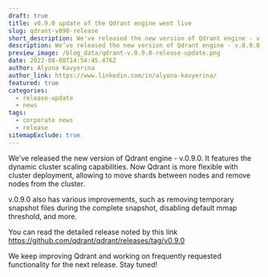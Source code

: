 ```yaml
---
draft: true
title: v0.9.0 update of the Qdrant engine went live
slug: qdrant-v090-release
short_description: We've released the new version of Qdrant engine - v.0.9.0.
description: We’ve released the new version of Qdrant engine - v.0.9.0. It features the dynamic cluster scaling capabilities. Now Qdrant is more flexible with cluster deployment, allowing to move
preview_image: /blog_data/qdrant-v.0.9.0-release-update.png
date: 2022-08-08T14:54:45.476Z
author: Alyona Kavyerina
author_link: https://www.linkedin.com/in/alyona-kavyerina/
featured: true
categories:
  - release-update
  - news
tags:
  - corporate news
  - release
sitemapExclude: true
---
```


We've released the new version of Qdrant engine - v.0.9.0. It features the dynamic cluster scaling capabilities. Now Qdrant is more flexible with cluster deployment, allowing to move shards between nodes and remove nodes from the cluster.

v.0.9.0 also has various improvements, such as removing temporary snapshot files during the complete snapshot, disabling default mmap threshold, and more.

You can read the detailed release noted by this link https://github.com/qdrant/qdrant/releases/tag/v0.9.0

We keep improving Qdrant and working on frequently requested functionality for the next release. Stay tuned!